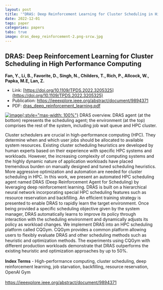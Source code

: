 ```yaml
---
layout: post
title: '"DRAS: Deep Reinforcement Learning for Cluster Scheduling in High Performance Computing"'
date: 2022-12-01
tags: paper
categories: papers
tabs: true
image: dras_deep_reinforcement-2.png-srcw.jpg
---
```


## DRAS: Deep Reinforcement Learning for Cluster Scheduling in High Performance Computing
**Fan, Y.,  Li, B., Favorite, D., Singh, N., Childers, T., Rich, P., Allcock, W., Papka, M.E, Lan, Z.**
- Link: [https://doi.org/10.1109/TPDS.2022.3205325](https://doi.org/10.1109/TPDS.2022.3205325)
- Publication: https://ieeexplore.ieee.org/abstract/document/9894371
- PDF: [dras_deep_reinforcement_learning.pdf](/documents/dras_deep_reinforcement_learning.pdf)


[![image](https://www.evl.uic.edu/output/originals/dras_deep_reinforcement-2.png-srcw.jpg){:style="max-width: 100%"}](https://www.evl.uic.edu/output/originals/dras_deep_reinforcement-2.png-srcw.jpg)
DRAS overview. DRAS agent (at the bottom) represents the scheduling agent; the environment (at the top) comprises the rest of the system, including job wait queue and HPC cluster.

Cluster schedulers are crucial in high-performance computing (HPC). They determine when and which user jobs should be allocated to available system resources. Existing cluster scheduling heuristics are developed by human experts based on their experience with speciﬁc HPC systems and workloads. However, the increasing complexity of computing systems and the highly dynamic nature of application workloads have placed tremendous burden on manually designed and tuned scheduling heuristics. More aggressive optimization and automation are needed for cluster scheduling in HPC. In this work, we present an automated HPC scheduling agent named DRAS (Deep Reinforcement Agent for Scheduling) by leveraging deep reinforcement learning. DRAS is built on a hierarchical neural network incorporating special HPC scheduling features such as resource reservation and backﬁlling. An efﬁcient training strategy is presented to enable DRAS to rapidly learn the target environment. Once being provided a speciﬁc scheduling objective given by the system manager, DRAS automatically learns to improve its policy through interaction with the scheduling environment and dynamically adjusts its policy as workload changes. We implement DRAS into an HPC scheduling platform called CQGym. CQGym provides a common platform allowing users to ﬂexibly evaluate DRAS and other scheduling methods such as heuristic and optimization methods. The experiments using CQGym with different production workloads demonstrate that DRAS outperforms the existing heuristic and optimization approaches by up to 50%.<br><br>
<strong>Index Terms</strong> - High-performance computing, cluster scheduling, deep reinforcement learning, job starvation, backﬁlling, resource reservation, OpenAI Gym<br><br>
<a href="https://ieeexplore.ieee.org/abstract/document/9894371">https://ieeexplore.ieee.org/abstract/document/9894371</a>